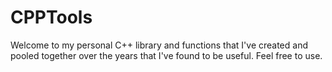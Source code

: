 # CPPTools

Welcome to my personal C++ library and functions that I've created and pooled together over the years that I've found to be useful. Feel free to use.
